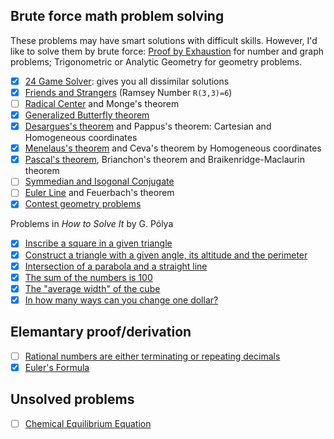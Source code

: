 ## Brute force math problem solving

These problems may have smart solutions with difficult skills. However, I'd like to solve them by brute force: [Proof by Exhaustion](https://en.wikipedia.org/wiki/Proof_by_exhaustion) for number and graph problems; Trigonometric or Analytic Geometry for geometry problems.

- [x] [24 Game Solver](https://github.com/auntyellow/24): gives you all dissimilar solutions
- [x] [Friends and Strangers](ramsey.md) (Ramsey Number `R(3,3)=6`)
- [ ] [Radical Center](pythagoras/radical-center.py) and Monge's theorem
- [x] [Generalized Butterfly theorem](butterfly.md)
- [x] [Desargues's theorem](desargues.md) and Pappus's theorem: Cartesian and Homogeneous coordinates
- [x] [Menelaus's theorem](menelaus.md) and Ceva's theorem by Homogeneous coordinates
- [x] [Pascal's theorem](pascal.md), Brianchon's theorem and Braikenridge-Maclaurin theorem
- [ ] [Symmedian and Isogonal Conjugate](symmedian.md)
- [ ] [Euler Line](pythagoras/euler-line.py) and Feuerbach's theorem
- [x] [Contest geometry problems](contest.md)

Problems in *How to Solve It* by G. Pólya

- [x] [Inscribe a square in a given triangle](polya/square.md)
- [x] [Construct a triangle with a given angle, its altitude and the perimeter](polya/triangle.md)
- [x] [Intersection of a parabola and a straight line](polya/parabola.md)
- [x] [The sum of the numbers is 100](polya/sum100.md)
- [x] [The "average width" of the cube](polya/cube.md)
- [x] [In how many ways can you change one dollar?](polya/change_dollar.md)

## Elemantary proof/derivation

- [ ] [Rational numbers are either terminating or repeating decimals](https://math.stackexchange.com/questions/61937)
- [x] [Euler's Formula](euler.md)

## Unsolved problems

- [ ] [Chemical Equilibrium Equation](equilibrium.md)